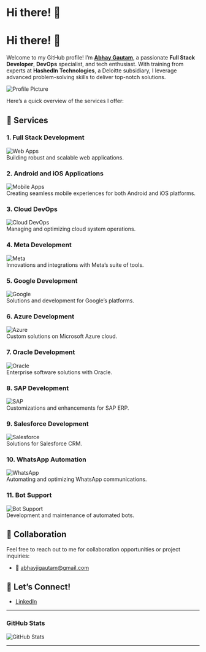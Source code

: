 # Hi there! 👋

# Hi there! 👋

Welcome to my GitHub profile! I’m **[Abhay Gautam](mailto:abhayjigautam@gmail.com)**, a passionate **Full Stack Developer**, **DevOps** specialist, and tech enthusiast. With training from experts at **HashedIn Technologies**, a Deloitte subsidiary, I leverage advanced problem-solving skills to deliver top-notch solutions.

![Profile Picture](https://hashedin.com/wp-content/uploads/2022/11/hashedin-logo.png)

Here’s a quick overview of the services I offer:

## 🚀 Services

### 1. **Full Stack Development** 
![Web Apps](https://img.shields.io/badge/Service-Full_Stack_Development-blue?logo=web&logoColor=white)  
Building robust and scalable web applications.

### 2. **Android and iOS Applications** 
![Mobile Apps](https://img.shields.io/badge/Service-Android_iOS_App_Development-green?logo=android&logoColor=white)  
Creating seamless mobile experiences for both Android and iOS platforms.

### 3. **Cloud DevOps** 
![Cloud DevOps](https://img.shields.io/badge/Service-Cloud_DevOps-orange?logo=cloud&logoColor=white)  
Managing and optimizing cloud system operations.

### 4. **Meta Development** 
![Meta](https://img.shields.io/badge/Service-Meta_Development-purple?logo=facebook&logoColor=white)  
Innovations and integrations with Meta’s suite of tools.

### 5. **Google Development** 
![Google](https://img.shields.io/badge/Service-Google_Development-red?logo=google&logoColor=white)  
Solutions and development for Google’s platforms.

### 6. **Azure Development** 
![Azure](https://img.shields.io/badge/Service-Azure_Development-blue?logo=microsoft-azure&logoColor=white)  
Custom solutions on Microsoft Azure cloud.

### 7. **Oracle Development** 
![Oracle](https://img.shields.io/badge/Service-Oracle_Development-orange?logo=oracle&logoColor=white)  
Enterprise software solutions with Oracle.

### 8. **SAP Development** 
![SAP](https://img.shields.io/badge/Service-SAP_Development-blue?logo=sap&logoColor=white)  
Customizations and enhancements for SAP ERP.

### 9. **Salesforce Development** 
![Salesforce](https://img.shields.io/badge/Service-Salesforce_Development-blue?logo=salesforce&logoColor=white)  
Solutions for Salesforce CRM.

### 10. **WhatsApp Automation** 
![WhatsApp](https://img.shields.io/badge/Service-WhatsApp_Automation-green?logo=whatsapp&logoColor=white)  
Automating and optimizing WhatsApp communications.

### 11. **Bot Support** 
![Bot Support](https://img.shields.io/badge/Service-Bot_Support-yellow?logo=bot&logoColor=white)  
Development and maintenance of automated bots.


## 🤝 Collaboration

Feel free to reach out to me for collaboration opportunities or project inquiries:

- 📧 [abhayjigautam@gmail.com](mailto:abhayjigautam@gmail.com)

## 🌟 Let’s Connect!

- [LinkedIn](https://linkedin.com/in/abhay-be-pu)

---

### **GitHub Stats**

![GitHub Stats](https://github-readme-stats.vercel.app/api?username=agkpup&show_icons=true&hide_title=true&hide=prs&count_private=true&theme=radical)

---


